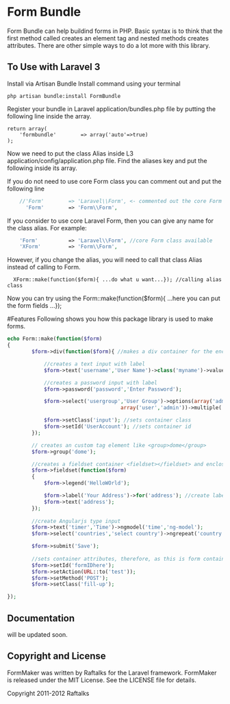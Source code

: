 # Form Bundle

Form Bundle can help buildind forms in PHP. 
Basic syntax is to think that the first method called creates an element tag and nested methods creates attributes. There are other simple ways to do a lot more with this library.

## To Use with Laravel 3
Install via Artisan Bundle Install command using your terminal
```
php artisan bundle:install FormBundle
```
Register your bundle in Laravel application/bundles.php file by putting the following line inside the array.
```
return array(
	'formbundle'		=> array('auto'=>true)
);
```


Now we need to put the class Alias inside L3 application/config/application.php file.
Find the aliases key and put the following inside its array.

If you do not need to use core Form class you can comment out and put the following line
```php
	//'Form'       	=> 'Laravel\\Form', <- commented out the core Form class
	  'Form'	 	=> 'Form\\Form',
```

If you consider to use core Laravel Form, then you can give any name for the class alias. For example:
```php
	'Form'       	=> 'Laravel\\Form', //core Form class available
	'XForm'	 		=> 'Form\\Form', 
```
However, if you change the alias, you will need to call that class Alias instead of calling to Form.
```
  XForm::make(function($form){ ...do what u want...}); //calling alias class
```

Now you can try using the Form::make(function($form){ ...here you can put the form fields ...});


#Features
Following shows you how this package library is used to make forms.


```php
echo Form::make(function($form)
{
		$form->div(function($form){ //makes a div container for the enclosed fields

			//creates a text input with label
			$form->text('username','User Name')->class('myname')->value('some name');  

			//creates a password input with label
			$form->password('password','Enter Password');

			$form->select('usergroup','User Group')->options(array('admin'=>'admin','manager'=>'manager','user'=>'user'),
									 array('user','admin'))->multiple('multiple');

			$form->setClass('input'); //sets container class
			$form->setId('UserAccount'); //sets container id
		});

		// creates an custom tag element like <group>dome</group> 
		$form->group('dome'); 

		//creates a fieldset container <fieldset></fieldset> and enclose the fields in it
		$form->fieldset(function($form) 
		{
			$form->legend('HelloWOrld');

			$form->label('Your Address')->for('address'); //create label field separately
			$form->text('address');
		});
		
		//create Angularjs type input
		$form->text('timer','Time')->ngmodel('time','ng-model');
		$form->select('countries','select country')->ngrepeat('country.name in countries','ng-repeat');

		$form->submit('Save');
		
		//sets container attributes, therefore, as this is form container, this sets the form attributes
		$form->setId('formIDhere');
		$form->setAction(URL::to('test'));
		$form->setMethod('POST');
		$form->setClass('fill-up');

});

```


## Documentation

will be updated soon.


## Copyright and License
FormMaker was written by Raftalks for the Laravel framework.
FormMaker is released under the MIT License. See the LICENSE file for details.

Copyright 2011-2012 Raftalks